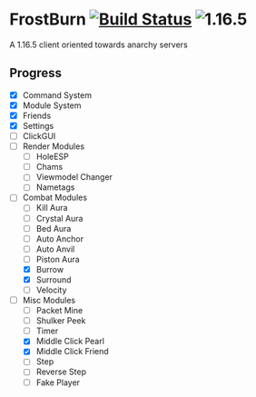 # FrostBurn [![Build Status](https://www.travis-ci.com/evaan/FrostBurn.svg?branch=main)](https://www.travis-ci.com/evaan/FrostBurn) ![1.16.5](https://img.shields.io/badge/Minecraft%20Version-1.16.5-green)
A 1.16.5 client oriented towards anarchy servers
## Progress
  - [x] Command System
  - [x] Module System
  - [x] Friends
  - [x] Settings
  - [ ] ClickGUI
  - [ ] Render Modules
    - [ ] HoleESP
    - [ ] Chams
    - [ ] Viewmodel Changer
    - [ ] Nametags
  - [ ] Combat Modules
    - [ ] Kill Aura
    - [ ] Crystal Aura
    - [ ] Bed Aura
    - [ ] Auto Anchor
    - [ ] Auto Anvil
    - [ ] Piston Aura
    - [x] Burrow
    - [x] Surround
    - [ ] Velocity
  - [ ] Misc Modules
    - [ ] Packet Mine
    - [ ] Shulker Peek
    - [ ] Timer
    - [x] Middle Click Pearl
    - [x] Middle Click Friend
    - [ ] Step
    - [ ] Reverse Step
    - [ ] Fake Player